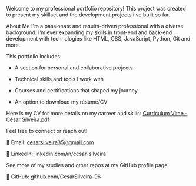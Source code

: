 Welcome to my professional portfolio repository! This project was created to present my skillset and the development projects i've built so far.

About Me
I'm a passionate and results-driven professional with a diverse background. I’m ever expanding my skills in front-end and back-end development with technologies like HTML, CSS, JavaScript, Python, Git and more.

This portfolio includes:

- A section for personal and collaborative projects

- Technical skills and tools I work with

- Courses and certifications that shaped my journey

- An option to download my résumé/CV

Here is my CV for more details on my carreer and skills:
[Curriculum Vitae - César Silveira.pdf](https://github.com/user-attachments/files/21092081/Curriculum.Vitae.-.Cesar.Silveira.pdf)

Feel free to connect or reach out!

📧 Email: cesarsilveira35@gmail.com

💼 LinkedIn: linkedin.com/in/cesar-silveira

See more of my studies and other repos at my GitHub profile page:

🐙 GitHub: github.com/CesarSilveira-96
